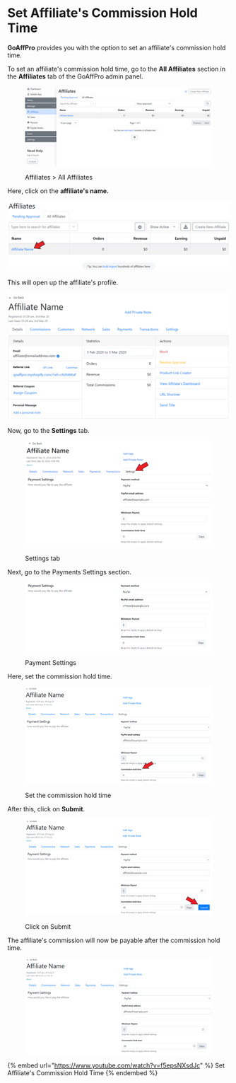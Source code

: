 # Set Affiliate's Commission Hold Time

**GoAffPro** provides you with the option to set an affiliate's commission hold time.

To set an affiliate's commission hold time, go to the **All Affiliates** section in the **Affiliates** tab of the GoAffPro admin panel.

<figure><img src="../../../.gitbook/assets/image (3520).png" alt=""><figcaption><p>Affiliates > All Affiliates</p></figcaption></figure>

Here, click on the **affiliate's name.**

![Click on the affiliate's name](<../../../.gitbook/assets/Annotation 2020-03-03 013129.png>)

This will open up the affiliate's profile.

![Affiliate Profile](<../../../.gitbook/assets/Annotation 2020-03-03 013817 (1).png>)

Now, go to the **Settings** tab.

<figure><img src="../../../.gitbook/assets/Screenshot 2024-09-30 2040411.png" alt=""><figcaption><p>Settings tab</p></figcaption></figure>

Next, go to the Payments Settings section.

<figure><img src="../../../.gitbook/assets/image (3618).png" alt=""><figcaption><p>Payment Settings</p></figcaption></figure>

Here, set the commission hold time.

<figure><img src="../../../.gitbook/assets/Screenshot 2022-10-25 173801.png" alt=""><figcaption><p>Set the commission hold time</p></figcaption></figure>

After this, click on **Submit**.

<figure><img src="../../../.gitbook/assets/Screenshot 2022-10-25 173933.png" alt=""><figcaption><p>Click on Submit</p></figcaption></figure>

The affiliate's commission will now be payable after the commission hold time.&#x20;

<figure><img src="../../../.gitbook/assets/image (1252).png" alt=""><figcaption></figcaption></figure>

{% embed url="https://www.youtube.com/watch?v=f5epsNXsdJc" %}
Set Affiliate's Commission Hold Time
{% endembed %}
